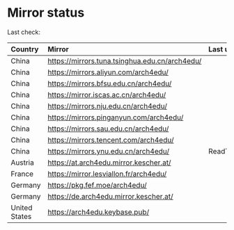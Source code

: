 <script src="./time.js"></script>
# Mirror status
Last check: <script type="text/javascript">localize(1668277674.1787896);</script>

|Country|Mirror|Last update|
|:------|:-----|:----------|
|China|https://mirrors.tuna.tsinghua.edu.cn/arch4edu/|<script type="text/javascript">localize(1668235374);</script>|
|China|https://mirrors.aliyun.com/arch4edu/|<script type="text/javascript">localize(1668149642);</script>|
|China|https://mirrors.bfsu.edu.cn/arch4edu/|<script type="text/javascript">localize(1668235374);</script>|
|China|https://mirror.iscas.ac.cn/arch4edu/|<script type="text/javascript">localize(1668235374);</script>|
|China|https://mirrors.nju.edu.cn/arch4edu/|<script type="text/javascript">localize(1668235374);</script>|
|China|https://mirrors.pinganyun.com/arch4edu/|<script type="text/javascript">localize(1668235374);</script>|
|China|https://mirrors.sau.edu.cn/arch4edu/|<script type="text/javascript">localize(1650446957);</script>|
|China|https://mirrors.tencent.com/arch4edu/|<script type="text/javascript">localize(1668235374);</script>|
|China|https://mirrors.ynu.edu.cn/arch4edu/|ReadTimeout|
|Austria|https://at.arch4edu.mirror.kescher.at/|<script type="text/javascript">localize(1668235374);</script>|
|France|https://mirror.lesviallon.fr/arch4edu/|<script type="text/javascript">localize(1668235374);</script>|
|Germany|https://pkg.fef.moe/arch4edu/|<script type="text/javascript">localize(1668235374);</script>|
|Germany|https://de.arch4edu.mirror.kescher.at/|<script type="text/javascript">localize(1668235374);</script>|
|United States|https://arch4edu.keybase.pub/|<script type="text/javascript">localize(1668235374);</script>|

<script src="./tablefilter/tablefilter.js"></script>
<script src="./table.js"></script>